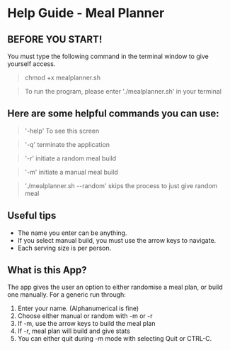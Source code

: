 # Help Guide - Meal Planner

## BEFORE YOU START!
You must type the following command in the terminal window to give yourself access.
> chmod +x mealplanner.sh

> To run the program, please enter './mealplanner.sh' in your terminal

## Here are some helpful commands you can use:

> '-help' To see this screen

> '-q' terminate the application

> '-r' initiate a random meal build

> '-m' initiate a manual meal build

> './mealplanner.sh --random' skips the process to just give random meal

## Useful tips

- The name you enter can be anything.
- If you select manual build, you must use the arrow keys to navigate.
- Each serving size is per person.

## What is this App?

The app gives the user an option to either randomise a meal plan, or build one manually.
For a generic run through:
1. Enter your name. (Alphanumerical is fine)
2. Choose either manual or random with -m or -r
3. If -m, use the arrow keys to build the meal plan
4. If -r, meal plan will build and give stats
5. You can either quit during -m mode with selecting Quit or CTRL-C.